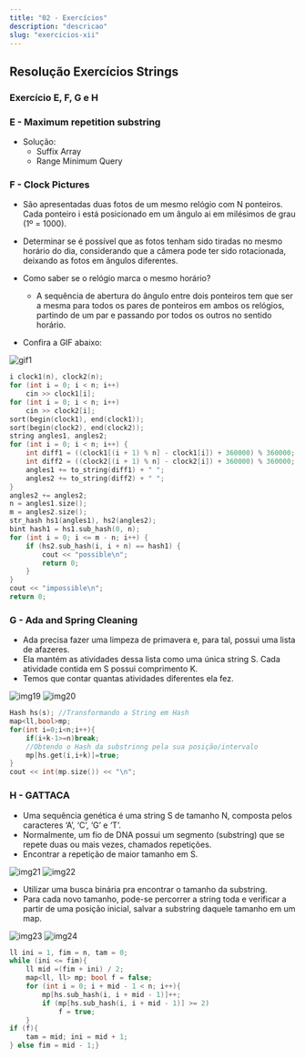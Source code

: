 ```yaml
---
title: "02 - Exercícios"
description: "descricao"
slug: "exercicios-xii"
---
```

## Resolução Exercícios Strings
### Exercício E, F, G e H

### E - Maximum repetition substring
- Solução:
    - Suffix Array
    - Range Minimum Query

### F - Clock Pictures
- São apresentadas duas fotos de um mesmo relógio com N ponteiros. Cada ponteiro i está posicionado em um ângulo ai em milésimos de grau (1º = 1000).
- Determinar se é possível que as fotos tenham sido tiradas no mesmo horário do dia, considerando que a câmera pode ter sido rotacionada, deixando as fotos em ângulos diferentes.
- Como saber se o relógio marca o mesmo horário?
    - A sequência de abertura do ângulo entre dois ponteiros tem que ser a mesma para todos os pares de ponteiros em ambos os relógios, partindo de um par e passando por todos os outros no sentido horário.

- Confira a GIF abaixo:

![gif1](gif1.gif)

``` cpp
i clock1(n), clock2(n);
for (int i = 0; i < n; i++)
    cin >> clock1[i];
for (int i = 0; i < n; i++)
    cin >> clock2[i];
sort(begin(clock1), end(clock1));
sort(begin(clock2), end(clock2));
string angles1, angles2;
for (int i = 0; i < n; i++) {
    int diff1 = ((clock1[(i + 1) % n] - clock1[i]) + 360000) % 360000;
    int diff2 = ((clock2[(i + 1) % n] - clock2[i]) + 360000) % 360000;
    angles1 += to_string(diff1) + " ";
    angles2 += to_string(diff2) + " ";
}
angles2 += angles2;
n = angles1.size();
m = angles2.size();
str_hash hs1(angles1), hs2(angles2);
bint hash1 = hs1.sub_hash(0, n);
for (int i = 0; i <= m - n; i++) {
    if (hs2.sub_hash(i, i + n) == hash1) {
        cout << "possible\n";
        return 0;
    }
}
cout << "impossible\n";
return 0;
```

### G - Ada and Spring Cleaning
- Ada precisa fazer uma limpeza de primavera e, para tal, possui uma lista de afazeres.
- Ela mantém as atividades dessa lista como uma única string S. Cada atividade contida em S possui comprimento K.
- Temos que contar quantas atividades diferentes ela fez.

![img19](img19.png)
![img20](img20.png)

``` cpp
Hash hs(s); //Transformando a String em Hash
map<ll,bool>mp;
for(int i=0;i<n;i++){
    if(i+k-1>=n)break;
    //Obtendo o Hash da substrinng pela sua posição/intervalo
    mp[hs.get(i,i+k)]=true;
}
cout << int(mp.size()) << "\n";
```

### H - GATTACA
- Uma sequência genética é uma string S de tamanho N, composta pelos caracteres ‘A’, ‘C’, ‘G’ e ‘T’.
- Normalmente, um fio de DNA possui um segmento (substring) que se repete duas ou mais vezes, chamados repetições.
- Encontrar a repetição de maior tamanho em S.

![img21](img21.png)
![img22](img22.png)

- Utilizar uma busca binária pra encontrar o tamanho da substring.
- Para cada novo tamanho, pode-se percorrer a string toda e verificar a partir de uma posição inicial, salvar a substring daquele tamanho em um map.

![img23](img23.png)
![img24](img24.png)

``` cpp
ll ini = 1, fim = n, tam = 0;
while (ini <= fim){
    ll mid =(fim + ini) / 2;
    map<ll, ll> mp; bool f = false;
    for (int i = 0; i + mid - 1 < n; i++){
        mp[hs.sub_hash(i, i + mid - 1)]++;
        if (mp[hs.sub_hash(i, i + mid - 1)] >= 2)
            f = true;
    }
if (f){
    tam = mid; ini = mid + 1;
} else fim = mid - 1;}
``` 
